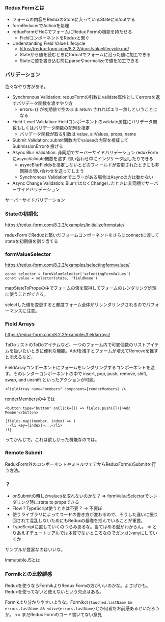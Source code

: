 ### Redux Formとは
- フォームの内容をReduxのStoreに入っているStateにin/outする
- formReducerでActionを処理
- reduxFormがHoCでフォームにRedux Formの機能を持たせる
  - FieldコンポーネントをReduxと繋ぐ
- Understanding Field Value Lifecycle
  - https://redux-form.com/8.2.2/docs/valuelifecycle.md/
  - Stateから値を読むときにformatでフォームに沿った値に加工できる
  - Stateに値を書き込む前にparseやnormalizeで値を加工できる

### バリデーション
色々なやり方がある。

- Synchronous Validation: reduxFormの引数にvalidate属性としてerrorsを返すバリデータ関数を渡すやり方 
  - errors={} が初期値で空のまま return されればエラー無しということになる
- Field-Level Validation: Fieldコンポーネントのvalidate属性にバリデータ関数もしくはバリデータ関数の配列を指定
  - バリデータ関数が取る引数は value, allValues, props, name
- Submit Validation: submit関数内でvaluesの内容を検証してSubmissionErrorを投げる
- Async Blur Validation: 非同期でサーバーサイドバリデーション reduxFormにasyncValidate関数を渡す 問い合わせ中にインジケータ回したりできる
  - asyncBlurFieldsを指定しないとどのフィールドが変更されたときにも非同期の問い合わせを送ってしまう
  - Synchronous Validationでエラーがある場合はAsyncの方は動かない
- Async Change Validation: BlurではなくChangeしたときに非同期でサーバーサイドバリデーション

サーバーサイドバリデーション

### Stateの初期化
https://redux-form.com/8.2.2/examples/initializefromstate/

reduxFormでReduxと繋いだフォームコンポーネントをさらにconnectに渡してstateを初期値を割り当てる

### formValueSelector 
https://redux-form.com/8.2.2/examples/selectingformvalues/

    const selector = formValueSelector('selectingFormValues')
    const value = selector(state, 'fieldName')

mapStateToPropsの中でフォームの値を取得してフォームのレンダリング処理に使うことができる。

selectした値を変更すると都度フォーム全体がリレンダリングされるのでパフォーマンスに注意。

### Field Arrays
https://redux-form.com/8.2.2/examples/fieldarrays/

ToDoリストのToDoアイテムなど、一つのフォーム内で可変個数のリストアイテムを扱いたいときに便利な機能。Addを推すとフォームが増えてRemoveを推すと消えるなど。

FieldArrayコンポーネントにフォームをレンダリングするコンポーネントを渡す。そのレンダーコンポーネントの中で insert, pop, push, remove, shift, swap, and unshift といったアクションが可能。

    <FieldArray name="members" component={renderMembers} />

renderMembersの中では

    <button type="button" onClick={() => fields.push({})}>Add Member</button>

    {fields.map((member, index) => (
      <li key={index}>...</li>
    ))}
   
ってかんじで。これは欲しかった機能なのでは。

### Remote Submit
ReduxForm外のコンポーネントやミドルウェアからReduxFormのSubmitを行う方法。

### ？
- onSubmitの時しかvaluesを取れないのかな？ => formValueSelectorでレンダリング時にstate to propsできる
- Flow？TypeScript使うときは不要？ => 不要ぽ
- 使うライブラリによってコードの書き方が変わるので、そうした違いに振り回されて混乱しないためにもReduxの基礎を掴んでいることが重要。
- TypeScriptに直していくのつらみあるな。当てはめる型がわからん。 => とりあえずチュートリアルでは本質でないところなのでガンガンanyにしていくか

サンプルが豊富なのはいいな。

ImmutableJSとは




### Formikとの比較雑感
Reduxを使うならFormikよりRedux Formの方がいいのかな。よさげかも。Reduxを使ってないと使えないという欠点はある。

Formikより分かりやすいような。Formikの`{touched.lastName && errors.lastName && <div>{errors.lastName}`とか何者だお前感あるせいだろうか。 <= まだRedux Formのコード書いてない意見
